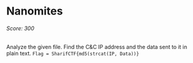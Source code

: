 Nanomites
====
###### Score: 300

Analyze the given file. Find the C&C IP address and the data sent to it in plain text.
`Flag = SharifCTF{md5(strcat(IP, Data))}`
